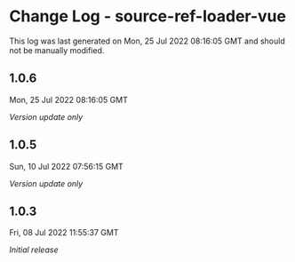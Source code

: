 # Change Log - source-ref-loader-vue

This log was last generated on Mon, 25 Jul 2022 08:16:05 GMT and should not be manually modified.

## 1.0.6
Mon, 25 Jul 2022 08:16:05 GMT

_Version update only_

## 1.0.5
Sun, 10 Jul 2022 07:56:15 GMT

_Version update only_

## 1.0.3
Fri, 08 Jul 2022 11:55:37 GMT

_Initial release_

